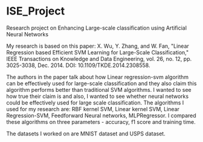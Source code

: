 # ISE_Project
Research project on Enhancing Large-scale classification using Artificial Neural Networks

My research is based on this paper: X. Wu, Y. Zhang, and W. Fan, "Linear Regression based Efficient SVM Learning for Large-Scale Classification," IEEE Transactions on Knowledge and 
Data Engineering, vol. 26, no. 12, pp. 3025-3038, Dec. 2014. DOI: 10.1109/TKDE.2014.2308558.

The authors in the paper talk about how Linear regression-svm algorithm can be effectively used for large-scale classification and they also claim this algorithm performs better than traditional SVM algorithms. I wanted to see how true their claim is and also, I wanted to see whether neural networks could be effectively used for large scale classification. The algorithms I used for my research are: RBF kernel SVM, Linear kernel SVM, Linear Regression-SVM, Feedforward Neural networks, MLPRegressor. I compared these algorithms on three parameters - accuracy, f1 score and training time. 

The datasets I worked on are MNIST dataset and USPS dataset. 
